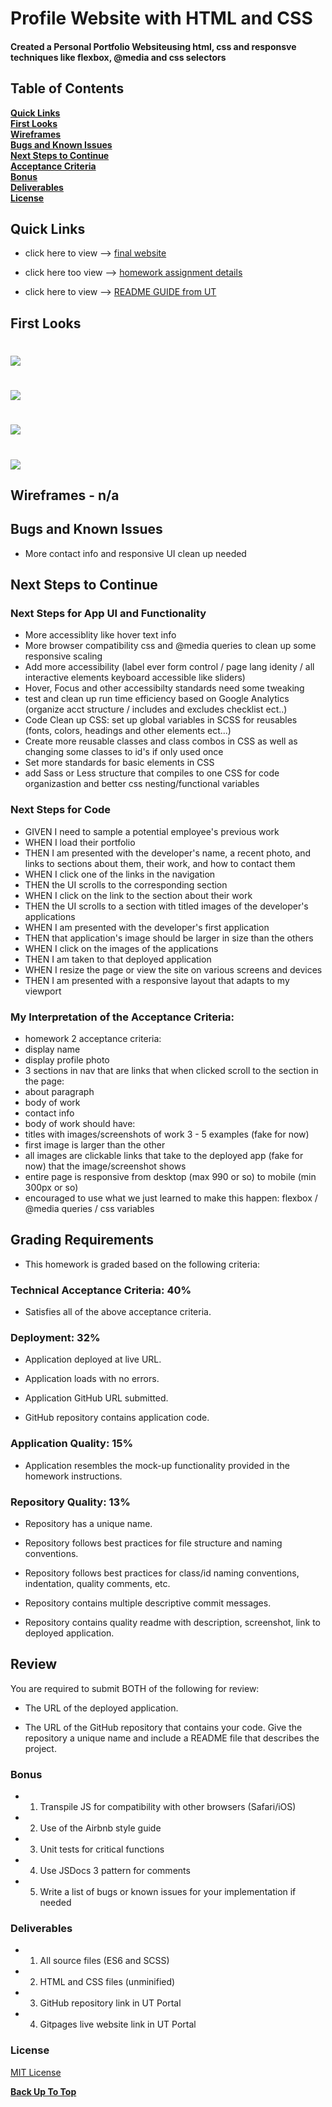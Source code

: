 # Profile Website with HTML and CSS

#### Created a Personal Portfolio Websiteusing html, css and responsve techniques like flexbox, @media and css selectors

## Table of Contents

**[Quick Links](#Quick-Links)**<br>
**[First Looks](#First-Looks)**<br>
**[Wireframes](#Wireframes)**<br>
**[Bugs and Known Issues](#Bugs-and-Known-Issues)**<br>
**[Next Steps to Continue](#Next-Steps-to-Continue)**<br>
**[Acceptance Criteria](#Acceptance-Criteria)**<br>
**[Bonus](#Bonus)**<br>
**[Deliverables](#Deliverables)**<br>
**[License](#License)**<br>

## Quick Links

- click here to view --> [final website](https://github.com/jessamyn27/2-Profile-Website-with-HTML-and-CSS)

- click here too view --> [homework assignment details](https://github.com/the-Coding-Boot-Camp-at-UT/UTA-VIRT-FSF-FT-06-2021-U-LOL/tree/master/02-Advanced-CSS/02-Homework)

- click here to view --> [README GUIDE from UT](https://github.com/the-Coding-Boot-Camp-at-UT/UTA-VIRT-FSF-FT-06-2021-U-LOL/blob/master/01-HTML-Git-CSS/02-Homework/Homework-Guide/README.md)


## First Looks

# ![](main/images/profile-pic-desktop.png)

# ![](main/images/profile-pic-mid.png)

# ![](main/images/profile-pic-md.png)

# ![](main/images/profile-pic-mobile.png)


## Wireframes - n/a


## Bugs and Known Issues

- More contact info and responsive UI clean up needed

## Next Steps to Continue

### Next Steps for App UI and Functionality

- More accessiblity like hover text info
- More browser compatibility css and @media queries to clean up some responsive scaling
- Add more accessibility (label ever form control / page lang idenity / all interactive elements keyboard accessible like sliders)
- Hover, Focus and other accessibilty standards need some tweaking
- test and clean up run time efficiency based on Google Analytics (organize acct structure / includes and excludes checklist ect..)
- Code Clean up CSS: set up global variables in SCSS for reusables (fonts, colors, headings and other elements ect...)
- Create more reusable classes and class combos in CSS as well as changing some classes to id's if only used once
- Set more standards for basic elements in CSS
- add Sass or Less structure that compiles to one CSS for code organizastion and better css nesting/functional variables 

### Next Steps for Code

- GIVEN I need to sample a potential employee's previous work
- WHEN I load their portfolio
- THEN I am presented with the developer's name, a recent photo, and links to sections about them, their work, and how to contact them
- WHEN I click one of the links in the navigation
- THEN the UI scrolls to the corresponding section
- WHEN I click on the link to the section about their work
- THEN the UI scrolls to a section with titled images of the developer's applications
- WHEN I am presented with the developer's first application
- THEN that application's image should be larger in size than the others
- WHEN I click on the images of the applications
- THEN I am taken to that deployed application
- WHEN I resize the page or view the site on various screens and devices
- THEN I am presented with a responsive layout that adapts to my viewport

### My Interpretation of the Acceptance Criteria:
- homework 2 acceptance criteria:
- display name
- display profile photo
- 3 sections in nav that are links that when clicked scroll to the section in the page:
- about paragraph
- body of work
- contact info
- body of work should have:
- titles with images/screenshots of work 3 - 5 examples (fake for now)
- first image is larger than the other
- all images are clickable links that take to the deployed app (fake for now) that the image/screenshot shows
- entire page is responsive from desktop (max 990 or so) to mobile (min 300px or so) 
- encouraged to use what we just learned to make this happen: flexbox / @media queries / css variables

## Grading Requirements

- This homework is graded based on the following criteria: 

### Technical Acceptance Criteria: 40%

* Satisfies all of the above acceptance criteria.

### Deployment: 32%

* Application deployed at live URL.

* Application loads with no errors.

* Application GitHub URL submitted.

* GitHub repository contains application code.

### Application Quality: 15%

* Application resembles the mock-up functionality provided in the homework instructions.

### Repository Quality: 13%

* Repository has a unique name.

* Repository follows best practices for file structure and naming conventions.

* Repository follows best practices for class/id naming conventions, indentation, quality comments, etc.

* Repository contains multiple descriptive commit messages.

* Repository contains quality readme with description, screenshot, link to deployed application.

## Review

You are required to submit BOTH of the following for review:

* The URL of the deployed application.

* The URL of the GitHub repository that contains your code. Give the repository a unique name and include a README file that describes the project.


### Bonus

- 1. Transpile JS for compatibility with other browsers (Safari/iOS)
- 2. Use of the Airbnb style guide
- 3. Unit tests for critical functions
- 4. Use JSDocs 3 pattern for comments
- 5. Write a list of bugs or known issues for your implementation if needed


### Deliverables

- 1. All source files (ES6 and SCSS)
- 2. HTML and CSS files (unminified)
- 3. GitHub repository link in UT Portal
- 4. Gitpages live website link in UT Portal

### License

[MIT License](https://opensource.org/licenses/MIT)


**[Back Up To Top](#Profile-Website-with-HTML-and-CSS)**
